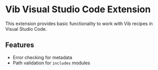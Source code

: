 # Vib Visual Studio Code Extension

This extension provides basic functionality to work with Vib recipes in Visual Studio Code.

## Features

- Error checking for metadata
- Path validation for `includes` modules
